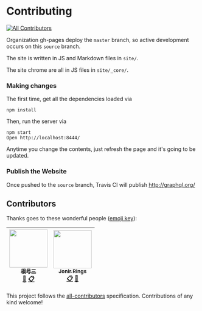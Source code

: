 # Contributing
[![All Contributors](https://img.shields.io/badge/all_contributors-2-orange.svg?style=flat-square)](#contributors)

Organization gh-pages deploy the `master` branch, so active development occurs
on this `source` branch.

The site is written in JS and Markdown files in `site/`.

The site chrome are all in JS files in `site/_core/`.

### Making changes

The first time, get all the dependencies loaded via

```
npm install
```

Then, run the server via

```
npm start
Open http://localhost:8444/
```

Anytime you change the contents, just refresh the page and it's going to be updated.

### Publish the Website

Once pushed to the `source` branch, Travis CI will publish http://graphql.org/


## Contributors

Thanks goes to these wonderful people ([emoji key](https://github.com/kentcdodds/all-contributors#emoji-key)):

<!-- ALL-CONTRIBUTORS-LIST:START - Do not remove or modify this section -->
| [<img src="https://avatars2.githubusercontent.com/u/8622362?v=4" width="100px;"/><br /><sub>根号三</sub>](https://github.com/sqrthree)<br />[👀](#review-sqrthree "Reviewed Pull Requests") [📋](#eventOrganizing-sqrthree "Event Organizing") | [<img src="https://avatars0.githubusercontent.com/u/6275168?v=4" width="100px;"/><br /><sub>Jonir Rings</sub>](https://jonirrings.com/)<br />[📋](#eventOrganizing-jonirrings "Event Organizing") [👀](#review-jonirrings "Reviewed Pull Requests") |
| :---: | :---: |
<!-- ALL-CONTRIBUTORS-LIST:END -->

This project follows the [all-contributors](https://github.com/kentcdodds/all-contributors) specification. Contributions of any kind welcome!
